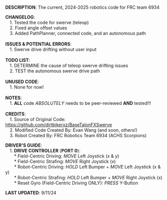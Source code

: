 **DESCRIPTION**: The current, 2024-2025 robotics code for FRC team 6934  <br>   

**CHANGELOG**:  <br> 
&ensp;&ensp;1. Tested the code for swerve (teleop)  <br> 
&ensp;&ensp;2. Fixed angle offset values  <br> 
&ensp;&ensp;3. Added PathPlanner, connected code, and an autonomous path  <br>   
**ISSUES & POTENTIAL ERRORS**:  <br> 
&ensp;&ensp;1. Swerve drive drifting without user input  <br>   
**TODO LIST**:  <br> 
&ensp;&ensp;1. DETERMINE the cause of teleop swerve drifting issues  <br> 
&ensp;&ensp;2. TEST the autonomous swerve drive path  <br>   
**UNUSED CODE**:  <br> 
&ensp;&ensp;1. None for now!  <br>   
**NOTES**:  <br> 
&ensp;&ensp;1. **ALL** code *ABSOLUTELY* needs to be peer-reviewed **AND** tested!!!  <br>   
**CREDITS**:  <br> 
&ensp;&ensp;1. Source of Original Code: https://github.com/dirtbikerxz/BaseTalonFXSwerve  <br> 
&ensp;&ensp;2. Modified Code Created By: Evan Wang (and soon, others!)  <br> 
&ensp;&ensp;3. Robot Created By: FRC Robotics Team 6934 (ACHS Scorpions)  <br>   

**DRIVER'S GUIDE**:  <br> 
&ensp;&ensp;1. **DRIVE CONTROLLER** (**PORT 0**):  <br> 
&ensp;&ensp;&ensp;&ensp;* Field-Centric Driving: *MOVE* Left Joystick (x & y)  <br> 
&ensp;&ensp;&ensp;&ensp;* Field-Centric Strafing: *MOVE* Right Joystick (x)  <br> 
&ensp;&ensp;&ensp;&ensp;* Robot-Centric Driving: *HOLD* Left Bumper + *MOVE* Left Joystick (x & y)  <br> 
&ensp;&ensp;&ensp;&ensp;* Robot-Centric Strafing: *HOLD* Left Bumper + *MOVE* Right Joystick (x)  <br> 
&ensp;&ensp;&ensp;&ensp;* Reset Gyro (Field-Centric Driving ONLY): *PRESS* Y-Button  <br>   

**LAST UPDATED**: 9/11/24